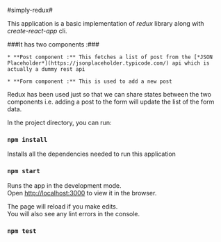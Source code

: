 #simply-redux#

This application is a basic implementation of *redux* library along with *create-react-app* cli.

###It has two components :###

    * **Post component :** This fetches a list of post from the [*JSON Placeholder*](https://jsonplaceholder.typicode.com/) api which is actually a dummy rest api

    * **Form component :** This is used to add a new post 

Redux has been used just so that we can share states between the two components i.e. adding a post to the form 
will update the list of the form data.

In the project directory, you can run:

### `npm install`

Installs all the dependencies needed to run this application

### `npm start`

Runs the app in the development mode.<br />
Open [http://localhost:3000](http://localhost:3000) to view it in the browser.

The page will reload if you make edits.<br />
You will also see any lint errors in the console.

### `npm test`

